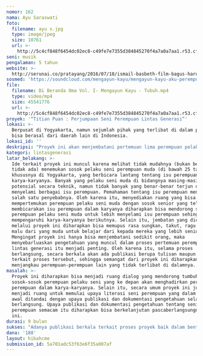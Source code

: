 ```yaml
---
nomor: 162
nama: Ayu Saraswati
foto:
  filename: ayu s.jpg
  type: image/jpeg
  size: 10761
  url: >-
    http://5c4cf848f6454dc02ec8-c49fe7e7355d384845270f4a7a0a7aa1.r53.cf2.rackcdn.com/ab4f5ced-e738-4674-85d9-12fe0efa8d3e/ayu%20s.jpg
seni: musik
pengalaman: 5 tahun
website: >-
  http://serunai.co/pratayang/2016/07/18/ismail-basbeth-film-bagus-harus-punya-makna-lebih-dalam/
sosmed: 'https://soundcloud.com/mengayun-kayu/mengayun-kayu-aku-perempuan'
file:
  filename: Di Beranda Oma Vol. I- Mengayun Kayu - Tubuh.mp4
  type: video/mp4
  size: 45541776
  url: >-
    http://5c4cf848f6454dc02ec8-c49fe7e7355d384845270f4a7a0a7aa1.r53.cf2.rackcdn.com/98d77b1f-0b20-4e16-802c-501225f5fab0/Di%20Beranda%20Oma%20Vol.%20I-%20Mengayun%20Kayu%20-%20Tubuh.mp4
proyek: '“Titian Puan : Perjumpaan Seni Perempuan Lintas Generasi”'
lokasi: >-
  Berpusat di Yogyakarta, namun sejumlah pihak yang terlibat di dalam proyek ini
  bisa berasal dari daerah lain di Indonesia.
lokasi_id: ''
deskripsi: "Proyek ini akan menjembatani pertemuan lima perempuan pelaku seni yang masih pemula dengan lima perempuan pelaku seni senior. Pertemuan itu akan melahirkan karya-karya seni kolaborasi perempuan lintas generasi dan lintas bidang, yang diharapkan bisa ditampilkan kepada publik pada peringatan hari Ibu (atau peringatan kongres perempuan Indonesia pertama), pada 22 Desember. \r\n\r\nProyek ini mula-mula akan melibatkan lima perempuan pelaku seni muda untuk terlibat. Bidang seninya bisa dari seni musik, seni rupa maupun pertunjukan. Selanjutnya mereka akan diajak untuk memilih sosok lebih senior yang selama ini telah menjadi salah satu sosok inspirasinya. Para perempuan pelaku seni lintas generasi dan lintas bidang itu kemudian akan didorong untuk berkolaborasi menciptakan karya bersama, dengan membuka berbagai kemungkinan yang terjadi di dalamnya. Dalam proses kolaborasi itu, ada proses-proses dialog antarperempuan lintas generasi yang akan direkam dalam bentuk tulisan maupun video untuk dipublikasikan sebagai bagian dari proyek ini. Dengan demikian, proyek ini tidak hanya akan menghasilkan karya seni, namun juga produk pengetahuan yang bisa diakses oleh publik, khususnya perempuan.   \r\n\r\nProyek ini digarap oleh satu tim yang terdiri dari kurator, penulis, dokumentator serta pengelola proyek yang seluruhnya adalah perempuan."
kategori: lintasgenerasi
latar_belakang: >-
  Ide terkait proyek ini muncul karena melihat tidak mudahnya (bukan berarti
  tidak ada) menemukan sosok pelaku seni perempuan muda (di bawah 25 tahun),
  khususnya di Yogyakarta, yang berbicara lantang tentang isu perempuan dalam
  karya-karyanya. Banyak yang pelaku seni muda di bidangnya masing-masing yang
  potensial secara teknik, namun tidak banyak yang benar-benar terjun dan
  menyelami berbagai isu perempuan. Pemahaman tentang isu perempuan menjadi
  salah satu penyebabnya. Oleh karena itu, menyediakan ruang yang bisa
  mempertemukan perempuan pelaku seni muda dengan sosok senior yang telah banyak
  membicarakan isu perempuan dalam karyanya diharapkan bisa mendorong si
  perempuan pelaku seni muda untuk lebih menyelami isu perempuan sehingga bisa
  mempengaruhi karya-karyanya berikutnya. Selain itu, jembatan yang diciptakan
  melalui proyek ini diharapkan bisa memupus rasa sungkan, takut, ragu maupun
  malu dari yang muda untuk belajar dari kepada mereka yang lebih senior.
  Mengingat proyek ini hanya bisa menjembatani sedikit orang, maka
  menyebarluaskan pengetahuan yang muncul dalam proses pertemuan perempuan
  lintas generasi itu menjadi penting. Oleh karena itu, selama proses
  berlangsung, secara berkala akan ada publikasi berupa tulisan maupun video
  terkait proses tersebut, sehingga semangat dari proyek ini diharapkan bisa
  menjangkau perempuan-perempuan lain yang tidak terlibat di dalamnya.
masalah: >-
  Proyek ini diharapkan bisa menjadi ruang dialog yang mendorong tumbuhnya
  sosok-sosok perempuan pelaku seni yang ke depan akan menghadirkan perspektif
  perempuan dalam karya-karyanya. Selain itu, secara umum proyek ini juga
  menjadi ruang untuk memulai upaya literasi seni perempuan yang dalam tahap
  awal ditandai dengan upaya publikasi dan dokumentasi pengetahuan selama proyek
  berlangsung. Upaya publikasi dan dokumentasi pengetahuan tentang seni
  perempuan semacam itu diharapkan bisa berkelanjutan pascaberlangsungnya proyek
  ini.
durasi: 9 bulan
sukses: "Adanya publikasi berkala terkait proses proyek baik dalam bentuk tulisan maupun video\r\nAdanya pameran karya seni kolaborasi perempuan lintas generasi pada peringatan hari Ibu  "
dana: '188'
layout: hibahcme
submission_id: 5a701adc53f63e6f35a007af
---
```

